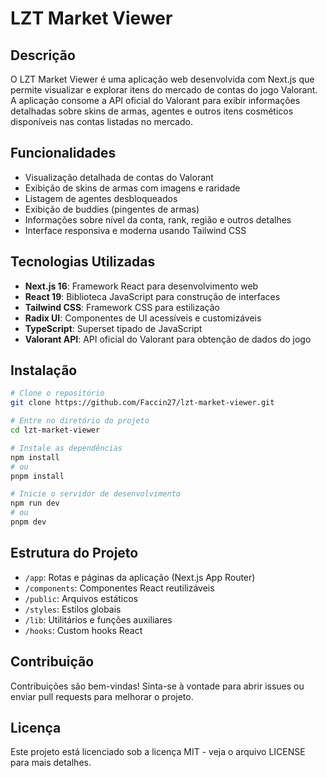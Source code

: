 # LZT Market Viewer

## Descrição

O LZT Market Viewer é uma aplicação web desenvolvida com Next.js que permite visualizar e explorar itens do mercado de contas do jogo Valorant. A aplicação consome a API oficial do Valorant para exibir informações detalhadas sobre skins de armas, agentes e outros itens cosméticos disponíveis nas contas listadas no mercado.

## Funcionalidades

- Visualização detalhada de contas do Valorant
- Exibição de skins de armas com imagens e raridade
- Listagem de agentes desbloqueados
- Exibição de buddies (pingentes de armas)
- Informações sobre nível da conta, rank, região e outros detalhes
- Interface responsiva e moderna usando Tailwind CSS

## Tecnologias Utilizadas

- **Next.js 16**: Framework React para desenvolvimento web
- **React 19**: Biblioteca JavaScript para construção de interfaces
- **Tailwind CSS**: Framework CSS para estilização
- **Radix UI**: Componentes de UI acessíveis e customizáveis
- **TypeScript**: Superset tipado de JavaScript
- **Valorant API**: API oficial do Valorant para obtenção de dados do jogo

## Instalação

```bash
# Clone o repositório
git clone https://github.com/Faccin27/lzt-market-viewer.git

# Entre no diretório do projeto
cd lzt-market-viewer

# Instale as dependências
npm install
# ou
pnpm install

# Inicie o servidor de desenvolvimento
npm run dev
# ou
pnpm dev
```

## Estrutura do Projeto

- `/app`: Rotas e páginas da aplicação (Next.js App Router)
- `/components`: Componentes React reutilizáveis
- `/public`: Arquivos estáticos
- `/styles`: Estilos globais
- `/lib`: Utilitários e funções auxiliares
- `/hooks`: Custom hooks React

## Contribuição

Contribuições são bem-vindas! Sinta-se à vontade para abrir issues ou enviar pull requests para melhorar o projeto.

## Licença

Este projeto está licenciado sob a licença MIT - veja o arquivo LICENSE para mais detalhes.